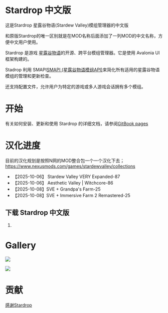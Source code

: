 # Stardrop 中文版

这是Stardrop 星露谷物语(Stardew Valley)模组管理器的中文版

和原版Stardrop的唯一区别就是在MOD名称后面添加了一列MOD的中文名称，方便中文用户使用。

Stardrop 是游戏 [星露谷物语](https://www.stardewvalley.net/)的开源、跨平台模组管理器。它是使用 Avalonia UI 框架构建的。

Stadrop 利用 SMAPI[SMAPI (星露谷物语模组API)](https://smapi.io/)来简化所有适用的星露谷物语模组的管理和更新检查。

还支持配置文件，允许用户为特定的游戏或多人游戏会话拥有多个模组。


# 开始
有关如何安装、更新和使用 Stardrop 的详细文档，请参阅[GitBook pages](https://floogen.gitbook.io/stardrop/)

# 汉化进度
目前的汉化规划是按照N网的MOD整合包一个一个汉化下去；
https://www.nexusmods.com/games/stardewvalley/collections

- 【2025-10-06】 Stardew Valley VERY Expanded-87
- 【2025-10-06】 Aesthetic Valley | Witchcore-86
- 【2025-10-08】SVE + Grandpa's Farm-25
- 【2025-10-08】SVE + Immersive Farm 2 Remastered-25

## 下载 Stardrop 中文版
1. 

# Gallery

![](https://imgur.com/WdjwfnG.gif)

![](https://imgur.com/kalsOjS.gif)


# 贡献
[感谢Stardrop](https://github.com/Floogen/Stardrop)
